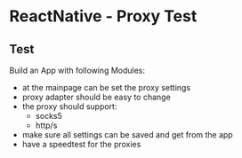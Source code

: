 # ReactNative - Proxy Test

## Test

Build an App with following Modules:
- at the mainpage can be set the proxy settings
- proxy adapter should be easy to change
- the proxy should support:
    - socks5
    - http/s 
- make sure all settings can be saved and get from the app
- have a speedtest for the proxies 